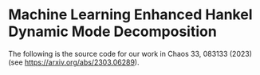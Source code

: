 # Machine Learning Enhanced Hankel Dynamic Mode Decomposition

The following is the source code for our work in Chaos 33, 083133 (2023) (see https://arxiv.org/abs/2303.06289).  
